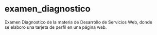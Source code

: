 # examen_diagnostico
Examen Diagnostico de la materia de Desarrollo de Servicios Web, donde se elaboro una tarjeta de perfil en una página web.
